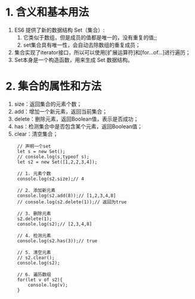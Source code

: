 # 1. 含义和基本用法
1. ES6 提供了新的数据结构 Set（集合）:
   1. 它类似于数组，但是成员的值都是唯一的，没有重复的值;;
   2. set集合具有唯一性，会自动去除数组的重复成员；
2. 集合实现了iterator接口，所以可以使用[扩展运算符]和[for...of...]进行遍历；
3. Set本身是一个构造函数，用来生成 Set 数据结构。
# 2. 集合的属性和方法
1. size：返回集合的元素个数；
2. add：增加一个新元素，返回当前集合；
3. delete：删除元素，返回Boolean值，表示是否成功；
4. has：检测集合中是否包含某个元素，返回Boolean值；
5. clear：清空集合；
   ```
    // 声明一个set
    let s = new Set();
    // console.log(s,typeof s);
    let s2 = new Set([1,2,2,3,4]);

    // 1. 元素个数
    console.log(s2.size);// 4

    // 2. 添加新元素
    console.log(s2.add(8));// [1,2,3,4,8]
    // console.log(s2.delete(1));// 返回为true

    // 3. 删除元素
    s2.delete(1);
    console.log(s2);// [2,3,4,8]

    // 4. 检测元素
    console.log(s2.has(3));// true

    // 5. 清空元素 
    // s2.clear();
    console.log(s2);
    
    // 6. 遍历数组
    for(let v of s2){
        console.log(v);
    }
   ```
   